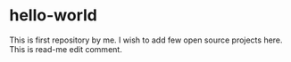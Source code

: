 # hello-world
This is first repository by me.
I wish to add few open source projects here. This is read-me edit comment.
